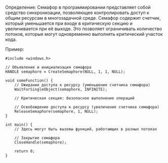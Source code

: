 Oпределение:
Семафор в программировании представляет собой средство синхронизации, позволяющее контролировать доступ к общим ресурсам в многозадачной среде.
Семафор содержит счетчик, который уменьшается при входе в критическую секцию и увеличивается при её выходе. Это позволяет ограничивать количество
потоков, которые могут одновременно выполнять критический участок кода.

Пример:
```
#include <windows.h>

// Объявление и инициализация семафора
HANDLE semaphore = CreateSemaphore(NULL, 1, 1, NULL);

void someFunction() {
    // Ожидание доступа к ресурсу (уменьшение счетчика семафора)
    WaitForSingleObject(semaphore, INFINITE);

    // Критическая секция: безопасное выполнение операций

    // Освобождение доступа к ресурсу (увеличение счетчика семафора)
    ReleaseSemaphore(semaphore, 1, NULL);
}

int main() {
    // Здесь могут быть вызовы функций, работающих в разных потоках

    // Закрытие семафора
    CloseHandle(semaphore);

    return 0;
}
```
